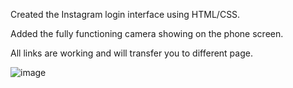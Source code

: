 Created the Instagram login interface using HTML/CSS.

Added the fully functioning camera showing on the phone screen.

All links are working and will transfer you to different page.


![image](https://github.com/midikismal/instagram_login/assets/144384507/b20d7485-fe63-4db2-ac48-94284bbe7992)
